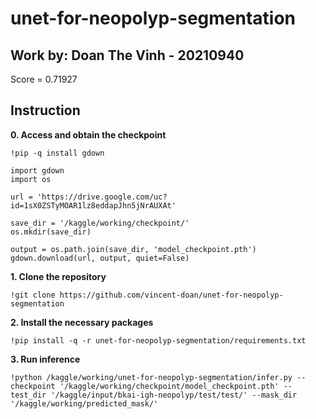 # unet-for-neopolyp-segmentation

## Work by: Doan The Vinh - 20210940
Score = 0.71927

## Instruction

**0. Access and obtain the checkpoint**
```
!pip -q install gdown
```

```
import gdown
import os

url = 'https://drive.google.com/uc?id=1sX0ZSTyMOAR1lz8eddapJhn5jNrAUXAt'

save_dir = '/kaggle/working/checkpoint/'
os.mkdir(save_dir)

output = os.path.join(save_dir, 'model_checkpoint.pth')
gdown.download(url, output, quiet=False)
```

**1. Clone the repository**
```
!git clone https://github.com/vincent-doan/unet-for-neopolyp-segmentation
```

**2. Install the necessary packages**
```
!pip install -q -r unet-for-neopolyp-segmentation/requirements.txt
```

**3. Run inference**
```
!python /kaggle/working/unet-for-neopolyp-segmentation/infer.py --checkpoint '/kaggle/working/checkpoint/model_checkpoint.pth' --test_dir '/kaggle/input/bkai-igh-neopolyp/test/test/' --mask_dir '/kaggle/working/predicted_mask/'
```